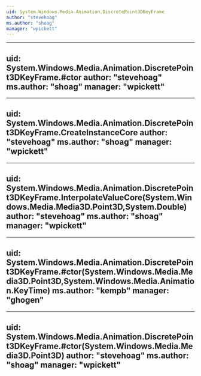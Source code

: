 ```yaml
---
uid: System.Windows.Media.Animation.DiscretePoint3DKeyFrame
author: "stevehoag"
ms.author: "shoag"
manager: "wpickett"
---
```


---
uid: System.Windows.Media.Animation.DiscretePoint3DKeyFrame.#ctor
author: "stevehoag"
ms.author: "shoag"
manager: "wpickett"
---

---
uid: System.Windows.Media.Animation.DiscretePoint3DKeyFrame.CreateInstanceCore
author: "stevehoag"
ms.author: "shoag"
manager: "wpickett"
---

---
uid: System.Windows.Media.Animation.DiscretePoint3DKeyFrame.InterpolateValueCore(System.Windows.Media.Media3D.Point3D,System.Double)
author: "stevehoag"
ms.author: "shoag"
manager: "wpickett"
---

---
uid: System.Windows.Media.Animation.DiscretePoint3DKeyFrame.#ctor(System.Windows.Media.Media3D.Point3D,System.Windows.Media.Animation.KeyTime)
ms.author: "kempb"
manager: "ghogen"
---

---
uid: System.Windows.Media.Animation.DiscretePoint3DKeyFrame.#ctor(System.Windows.Media.Media3D.Point3D)
author: "stevehoag"
ms.author: "shoag"
manager: "wpickett"
---
